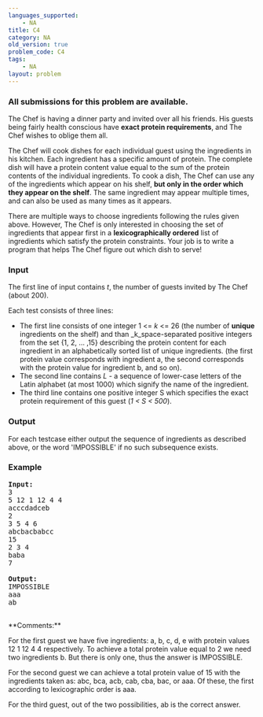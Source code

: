 ```yaml
---
languages_supported:
    - NA
title: C4
category: NA
old_version: true
problem_code: C4
tags:
    - NA
layout: problem
---
```

###  All submissions for this problem are available. 

The Chef is having a dinner party and invited over all his friends. His guests being fairly health conscious have **exact protein requirements**, and The Chef wishes to oblige them all.

The Chef will cook dishes for each individual guest using the ingredients in his kitchen. Each ingredient has a specific amount of protein. The complete dish will have a protein content value equal to the sum of the protein contents of the individual ingredients. To cook a dish, The Chef can use any of the ingredients which appear on his shelf, **but only in the order which they appear on the shelf**. The same ingredient may appear multiple times, and can also be used as many times as it appears.

There are multiple ways to choose ingredients following the rules given above. However, The Chef is only interested in choosing the set of ingredients that appear first in a **lexicographically ordered** list of ingredients which satisfy the protein constraints. Your job is to write a program that helps The Chef figure out which dish to serve!

### Input

The first line of input contains _t_, the number of guests invited by The Chef (about 200).

Each test consists of three lines:

- The first line consists of one integer 1 <= _k_ <= 26 (the number of  **unique**  ingredients on the shelf) and than _k_space-separated positive integers from the set {1, 2, ... ,15} describing the protein content for each ingredient in an alphabetically sorted list of unique ingredients. (the first protein value corresponds with ingredient a, the second corresponds with the protein value for ingredient b, and so on).
- The second line contains _L_ - a sequence of lower-case letters of the Latin alphabet (at most 1000) which signify the name of the ingredient.
- The third line contains one positive integer S which specifies the exact protein requirement of this guest (_1 < S < 500_).

### Output

For each testcase either output the sequence of ingredients as described above, or the word 'IMPOSSIBLE' if no such subsequence exists.

### Example

<pre>
<b>Input:</b>
3
5 12 1 12 4 4
acccdadceb
2
3 5 4 6
abcbacbabcc
15
2 3 4
baba
7

<b>Output:</b>
IMPOSSIBLE
aaa
ab

</pre>**Comments:**

For the first guest we have five ingredients: a, b, c, d, e with protein values 12 1 12 4 4 respectively. To achieve a total protein value equal to 2 we need two ingredients b. But there is only one, thus the answer is IMPOSSIBLE.

For the second guest we can achieve a total protein value of 15 with the ingredients taken as: abc, bca, acb, cab, cba, bac, or aaa. Of these, the first according to lexicographic order is aaa.

 For the third guest, out of the two possibilities, ab is the correct answer.
